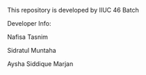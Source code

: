 This repository is developed by IIUC 46 Batch

Developer Info:

Nafisa Tasnim 

Sidratul Muntaha

Aysha Siddique Marjan


